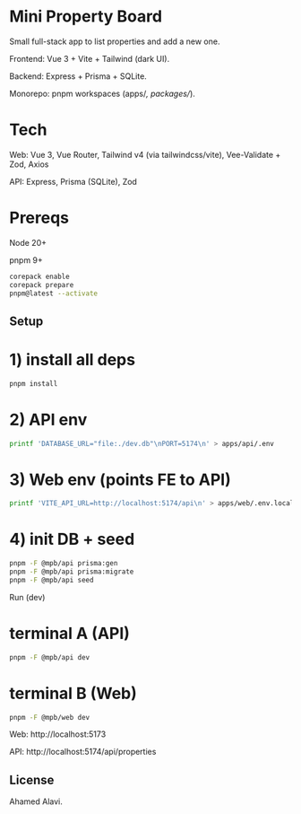 # Mini Property Board

Small full-stack app to list properties and add a new one.

Frontend: Vue 3 + Vite + Tailwind (dark UI).

Backend: Express + Prisma + SQLite.

Monorepo: pnpm workspaces (apps/_, packages/_).

# Tech

Web: Vue 3, Vue Router, Tailwind v4 (via tailwindcss/vite), Vee-Validate + Zod, Axios

API: Express, Prisma (SQLite), Zod

# Prereqs

Node 20+

pnpm 9+

```bash
corepack enable
corepack prepare
pnpm@latest --activate
```

## Setup

# 1) install all deps

```bash
pnpm install
```

# 2) API env

```bash
printf 'DATABASE_URL="file:./dev.db"\nPORT=5174\n' > apps/api/.env
```

# 3) Web env (points FE to API)

```bash
printf 'VITE_API_URL=http://localhost:5174/api\n' > apps/web/.env.local
```

# 4) init DB + seed

```bash
pnpm -F @mpb/api prisma:gen
pnpm -F @mpb/api prisma:migrate
pnpm -F @mpb/api seed
```

Run (dev)

# terminal A (API)

```bash
pnpm -F @mpb/api dev
```

# terminal B (Web)

```bash
pnpm -F @mpb/web dev
```

Web: http://localhost:5173

API: http://localhost:5174/api/properties

## License

Ahamed Alavi.
